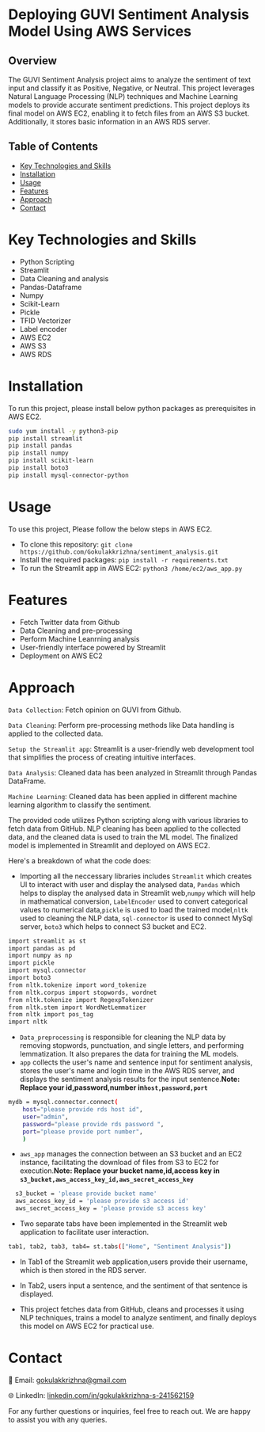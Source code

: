 # Deploying GUVI Sentiment Analysis Model Using AWS Services
## Overview
The GUVI Sentiment Analysis project aims to analyze the sentiment of text input and classify it as Positive, Negative, or Neutral. This project leverages Natural Language Processing (NLP) techniques and Machine Learning models to provide accurate sentiment predictions. This project deploys its final model on AWS EC2, enabling it to fetch files from an AWS S3 bucket. Additionally, it stores basic information in an AWS RDS server.
## Table of Contents
- [Key Technologies and Skills](#key-technologies-and-skills)
- [Installation](#installation)
- [Usage](#usage)
- [Features](#features)
- [Approach](#approach)
- [Contact](#contact)
# Key Technologies and Skills
- Python Scripting
- Streamlit
- Data Cleaning and analysis
- Pandas-Dataframe
- Numpy
- Scikit-Learn
- Pickle
- TFID Vectorizer
- Label encoder
- AWS EC2
- AWS S3
- AWS RDS
# Installation
To run this project, please install below python packages as prerequisites in AWS EC2.

```bash
sudo yum install -y python3-pip
pip install streamlit
pip install pandas
pip install numpy
pip install scikit-learn
pip install boto3
pip install mysql-connector-python
```
# Usage
To use this project, Please follow the below steps in AWS EC2.
- To clone this repository: ```git clone https://github.com/Gokulakkrizhna/sentiment_analysis.git```
- Install the required packages: ```pip install -r requirements.txt ```
- To run the Streamlit app in AWS EC2: ```python3 /home/ec2/aws_app.py```
# Features
- Fetch Twitter data from Github
- Data Cleaning and pre-processing
- Perform Machine Leanrning analysis
- User-friendly interface powered by Streamlit
- Deployment on AWS EC2
# Approach
```Data Collection```: Fetch opinion on GUVI from Github. 

```Data Cleaning```: Perform pre-processing methods like Data handling is applied to the collected data.

```Setup the Streamlit app```: Streamlit is a user-friendly web development tool that simplifies the process of creating intuitive interfaces.

```Data Analysis```: Cleaned data has been analyzed in Streamlit through Pandas DataFrame.

```Machine Learning```: Cleaned data has been applied in different machine learning algorithm to classify the sentiment.

The provided code utilizes Python scripting along with various libraries to fetch data from GitHub. NLP cleaning has been applied to the collected data, and the cleaned data is used to train the ML model. The finalized model is implemented in Streamlit and deployed on AWS EC2.

Here's a breakdown of what the code does:
- Importing all the neccessary libraries includes ```Streamlit``` which creates UI to interact with user and display the analysed data, ```Pandas``` which helps to display the analysed data in Streamlit web,```numpy``` which will help in mathematical conversion, ```LabelEncoder``` used to convert categorical values to numerical data,```pickle``` is used to load the trained model,```nltk``` used to cleaning the NLP data, ```sql-connector``` is used to connect MySql server, ```boto3``` which helps to connect S3 bucket and EC2.
```bash
import streamlit as st
import pandas as pd
import numpy as np
import pickle
import mysql.connector
import boto3
from nltk.tokenize import word_tokenize
from nltk.corpus import stopwords, wordnet
from nltk.tokenize import RegexpTokenizer
from nltk.stem import WordNetLemmatizer
from nltk import pos_tag
import nltk
```
- ```Data_preprocessing``` is responsible for cleaning the NLP data by removing stopwords, punctuation, and single letters, and performing lemmatization. It also prepares the data for training the ML models.
- ```app```  collects the user's name and sentence input for sentiment analysis, stores the user's name and login time in the AWS RDS server, and displays the sentiment analysis results for the input sentence.**Note: Replace your id,password,number in```host,password,port```**
```bash
mydb = mysql.connector.connect(
    host="please provide rds host id",
    user="admin",
    password="please provide rds password ",
    port="please provide port number",
    )
```
- ```aws_app``` manages the connection between an S3 bucket and an EC2 instance, facilitating the download of files from S3 to EC2 for execution.**Note: Replace your bucket name,id,access key in ```s3_bucket,aws_access_key_id,aws_secret_access_key```**
```bash
  s3_bucket = 'please provide bucket name'
  aws_access_key_id = 'please provide s3 access id'
  aws_secret_access_key = 'please provide s3 access key'
```
- Two separate tabs have been implemented in the Streamlit web application to facilitate user interaction.
```bash
tab1, tab2, tab3, tab4= st.tabs(["Home", "Sentiment Analysis"])
```
- In Tab1 of the Streamlit web application,users provide their username, which is then stored in the RDS server.
- In Tab2, users input a sentence, and the sentiment of that sentence is displayed.

- This project fetches data from GitHub, cleans and processes it using NLP techniques, trains a model to analyze sentiment, and finally deploys this model on AWS EC2 for practical use.

# Contact
📧 Email: [gokulakkrizhna@gmail.com](mailto:gokulakkrizhna@gmail.com)

🌐 LinkedIn: [linkedin.com/in/gokulakkrizhna-s-241562159](https://www.linkedin.com/in/gokulakkrizhna-s-241562159/)

For any further questions or inquiries, feel free to reach out. We are happy to assist you with any queries.
  
